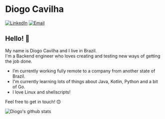 # Diogo Cavilha
[![LinkedIn](https://img.shields.io/badge/LinkedIn-diogocavilha-blue?logo=linkedin&style=flat-square)](https://www.linkedin.com/in/diogocavilha/) [![Email](https://img.shields.io/badge/Email-diogocavilha%40gmail.com-red?logo=gmail&logoColor=white&style=flat-square)](mailto:diogocavilha@gmail.com)

## Hello! 👋
My name is Diogo Cavilha and I live in Brazil.  
I'm a Backend engineer who loves creating and testing new ways of getting the job done.

- I’m currently working fully remote to a company from another state of Brazil.
- I'm currently learning lots of things about Java, Kotlin, Python and a bit of Go.
- I love Linux and shellscripts!

Feel free to get in touch! :blush:

![Diogo's github stats](https://github-readme-stats.vercel.app/api?username=diogocavilha&show_icons=true&theme=merko)

